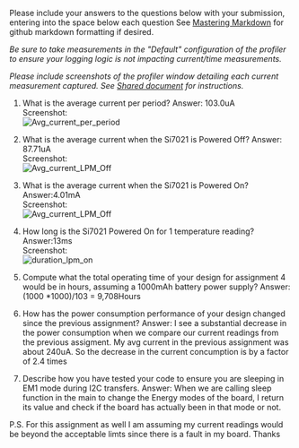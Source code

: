 Please include your answers to the questions below with your submission, entering into the space below each question
See [Mastering Markdown](https://guides.github.com/features/mastering-markdown/) for github markdown formatting if desired.

*Be sure to take measurements in the "Default" configuration of the profiler to ensure your logging logic is not impacting current/time measurements.*

*Please include screenshots of the profiler window detailing each current measurement captured.  See [Shared document](https://docs.google.com/document/d/1Ro9G2Nsr_ZXDhBYJ6YyF9CPivb--6UjhHRmVhDGySag/edit?usp=sharing) for instructions.* 

1. What is the average current per period?
   Answer: 103.0uA
   <br>Screenshot:  
   ![Avg_current_per_period](screenshots/assignment4/avg_current_per_period.jpg)  

2. What is the average current when the Si7021 is Powered Off?
   Answer: 87.71uA
   <br>Screenshot:  
   ![Avg_current_LPM_Off](screenshots/assignment4/avg_current_lpm_off.jpg)  

3. What is the average current when the Si7021 is Powered On?
   Answer:4.01mA
   <br>Screenshot:  
   ![Avg_current_LPM_Off](screenshots/assignment4/avg_current_lpm_on.jpg)  

4. How long is the Si7021 Powered On for 1 temperature reading?
   Answer:13ms
   <br>Screenshot:  
   ![duration_lpm_on](screenshots/assignment4/avg_current_lpm_on.jpg)  

5. Compute what the total operating time of your design for assignment 4 would be in hours, assuming a 1000mAh battery power supply?
   Answer: (1000 *1000)/103 = 9,708Hours
   
6. How has the power consumption performance of your design changed since the previous assignment?
   Answer: I see a substantial decrease in the power consumption when we compare our current readings from the previous assigment. My avg current in the previous assignment was about 240uA. 
	So the decrease in the current concumption is by a factor of 2.4 times
   
7. Describe how you have tested your code to ensure you are sleeping in EM1 mode during I2C transfers.
   Answer: When we are calling sleep function in the main to change the Energy modes of the board, I return its value and check if the board has actually been in that mode or not.


P.S. For this assignment as well I am assuming my current readings would be beyond the acceptable limts since there is a fault in my board.
Thanks
   

